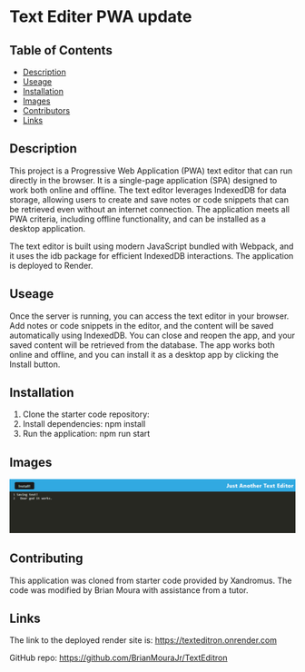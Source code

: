 # Text Editer PWA update

## Table of Contents

- [Description](#description)
- [Useage](#useage)
- [Installation](#installation)
- [Images](#images)
- [Contributors](#contributors)
- [Links](#links)

## Description

This project is a Progressive Web Application (PWA) text editor that can run directly in the browser. It is a single-page application (SPA) designed to work both online and offline. The text editor leverages IndexedDB for data storage, allowing users to create and save notes or code snippets that can be retrieved even without an internet connection. The application meets all PWA criteria, including offline functionality, and can be installed as a desktop application.

The text editor is built using modern JavaScript bundled with Webpack, and it uses the idb package for efficient IndexedDB interactions. The application is deployed to Render.

## Useage

Once the server is running, you can access the text editor in your browser. Add notes or code snippets in the editor, and the content will be saved automatically using IndexedDB. You can close and reopen the app, and your saved content will be retrieved from the database. The app works both online and offline, and you can install it as a desktop app by clicking the Install button.

## Installation

1. Clone the starter code repository:
2. Install dependencies:
    npm install
3. Run the application:
    npm run start

## Images

![alt text](image.png)

## Contributing

This application was cloned from starter code provided by Xandromus. The code was modified by Brian Moura with assistance from a tutor. 

## Links

The link to the deployed render site is:
https://texteditron.onrender.com

GitHub repo:
https://github.com/BrianMouraJr/TextEditron
